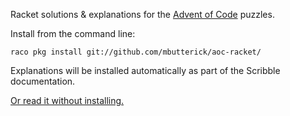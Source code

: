 Racket solutions &amp; explanations for the [Advent of Code](http://adventofcode.com) puzzles.

Install from the command line:

    raco pkg install git://github.com/mbutterick/aoc-racket/

Explanations will be installed automatically as part of the Scribble documentation.

[Or read it without installing.](http://pkg-build.racket-lang.org/doc/aoc-racket/)
